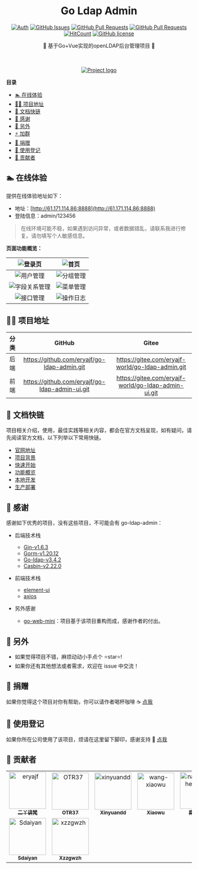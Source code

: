 <div align="center">
<h1>Go Ldap Admin</h1>

[![Auth](https://img.shields.io/badge/Auth-eryajf-ff69b4)](https://github.com/eryajf)
[![GitHub Issues](https://img.shields.io/github/issues/eryajf/go-ldap-admin-ui.svg)](https://github.com/eryajf/go-ldap-admin-ui/issues)
[![GitHub Pull Requests](https://img.shields.io/github/issues-pr/eryajf/go-ldap-admin-ui)](https://github.com/eryajf/go-ldap-admin-ui/pulls)
[![GitHub Pull Requests](https://img.shields.io/github/stars/eryajf/go-ldap-admin-ui)](https://github.com/eryajf/go-ldap-admin-ui/stargazers)
[![HitCount](https://views.whatilearened.today/views/github/eryajf/go-ldap-admin-ui.svg)](https://github.com/eryajf/go-ldap-admin-ui)
[![GitHub license](https://img.shields.io/github/license/eryajf/go-ldap-admin-ui)](https://github.com/eryajf/go-ldap-admin-ui/blob/main/LICENSE)

<p> 🌉 基于Go+Vue实现的openLDAP后台管理项目 🌉</p>

<img src="https://cdn.jsdelivr.net/gh/eryajf/tu@main/img/image_20240420_214408.gif" width="800"  height="3">
</div><br>

<p align="center">
  <a href="" rel="noopener">
 <img src="https://cdn.jsdelivr.net/gh/eryajf/tu/img/image_20220614_131521.jpg" alt="Project logo"></a>
</p>

<!-- START doctoc generated TOC please keep comment here to allow auto update -->
<!-- DON'T EDIT THIS SECTION, INSTEAD RE-RUN doctoc TO UPDATE -->

**目录**

- [🏊 在线体验](#-%E5%9C%A8%E7%BA%BF%E4%BD%93%E9%AA%8C)
- [👨‍💻 项目地址](#-%E9%A1%B9%E7%9B%AE%E5%9C%B0%E5%9D%80)
- [🔗 文档快链](#-%E6%96%87%E6%A1%A3%E5%BF%AB%E9%93%BE)
- [🥰 感谢](#-%E6%84%9F%E8%B0%A2)
- [🤗 另外](#-%E5%8F%A6%E5%A4%96)
- [⚡ 加群](#-%E5%8A%A0%E7%BE%A4)
- [🤑 捐赠](#-%E6%8D%90%E8%B5%A0)
- [📝 使用登记](#-%E4%BD%BF%E7%94%A8%E7%99%BB%E8%AE%B0)
- [🤝 贡献者](#-%E8%B4%A1%E7%8C%AE%E8%80%85)

<!-- END doctoc generated TOC please keep comment here to allow auto update -->


## 🏊 在线体验

提供在线体验地址如下：

- 地址：[http://61.171.114.86:8888](http://61.171.114.86:8888)
- 登陆信息：admin/123456

> 在线环境可能不稳，如果遇到访问异常，或者数据错乱，请联系我进行修复。请勿填写个人敏感信息。


**页面功能概览：**

|    ![登录页](https://cdn.jsdelivr.net/gh/eryajf/tu/img/image_20220724_165411.png)    | ![首页](https://cdn.jsdelivr.net/gh/eryajf/tu/img/image_20220724_165545.png)     |
| :----------------------------------------------------------------------------------: | -------------------------------------------------------------------------------- |
|   ![用户管理](https://cdn.jsdelivr.net/gh/eryajf/tu/img/image_20220724_165623.png)   | ![分组管理](https://cdn.jsdelivr.net/gh/eryajf/tu/img/image_20220724_165701.png) |
| ![字段关系管理](https://cdn.jsdelivr.net/gh/eryajf/tu/img/image_20220724_165853.png) | ![菜单管理](https://cdn.jsdelivr.net/gh/eryajf/tu/img/image_20220724_165954.png) |
|   ![接口管理](https://cdn.jsdelivr.net/gh/eryajf/tu/img/image_20220724_170015.png)   | ![操作日志](https://cdn.jsdelivr.net/gh/eryajf/tu/img/image_20220724_170035.png) |

## 👨‍💻 项目地址

| 分类 |                     GitHub                     |                        Gitee                        |
| :--: | :--------------------------------------------: | :-------------------------------------------------: |
| 后端 |  https://github.com/eryajf/go-ldap-admin.git   |  https://gitee.com/eryajf-world/go-ldap-admin.git   |
| 前端 | https://github.com/eryajf/go-ldap-admin-ui.git | https://gitee.com/eryajf-world/go-ldap-admin-ui.git |

## 🔗 文档快链

项目相关介绍，使用，最佳实践等相关内容，都会在官方文档呈现，如有疑问，请先阅读官方文档，以下列举以下常用快链。

- [官网地址](http://ldapdoc.eryajf.net)
- [项目背景](http://ldapdoc.eryajf.net/pages/101948/)
- [快速开始](http://ldapdoc.eryajf.net/pages/706e78/)
- [功能概览](http://ldapdoc.eryajf.net/pages/7a40de/)
- [本地开发](http://ldapdoc.eryajf.net/pages/cb7497/)
- [生产部署](http://ldapdoc.eryajf.net/pages/5769c4/)

## 🥰 感谢

感谢如下优秀的项目，没有这些项目，不可能会有 go-ldap-admin：

- 后端技术栈
  - [Gin-v1.6.3](https://github.com/gin-gonic/gin)
  - [Gorm-v1.20.12](https://github.com/go-gorm/gorm)
  - [Go-ldap-v3.4.2](https://github.com/go-ldap/ldap)
  - [Casbin-v2.22.0](https://github.com/casbin/casbin)
- 前端技术栈

  - [element-ui](https://github.com/ElemeFE/element)
  - [axios](https://github.com/axios/axios)

- 另外感谢
  - [go-web-mini](https://github.com/gnimli/go-web-mini)：项目基于该项目重构而成，感谢作者的付出。

## 🤗 另外

- 如果觉得项目不错，麻烦动动小手点个 ⭐️star⭐️!
- 如果你还有其他想法或者需求，欢迎在 issue 中交流！

## 🤑 捐赠

如果你觉得这个项目对你有帮助，你可以请作者喝杯咖啡 ☕️ [点我](http://ldapdoc.eryajf.net/pages/2b6725/)

## 📝 使用登记

如果你所在公司使用了该项目，烦请在这里留下脚印，感谢支持 🥳 [点我](https://github.com/eryajf/go-ldap-admin/issues/18)

## 🤝 贡献者

<!-- readme: collaborators,contributors -start -->
<table>
<tr>
    <td align="center">
        <a href="https://github.com/eryajf">
            <img src="https://avatars.githubusercontent.com/u/33259379?v=4" width="100;" alt="eryajf"/>
            <br />
            <sub><b>二丫讲梵</b></sub>
        </a>
    </td>
    <td align="center">
        <a href="https://github.com/OTR37">
            <img src="https://avatars.githubusercontent.com/u/51768167?v=4" width="100;" alt="OTR37"/>
            <br />
            <sub><b>OTR37</b></sub>
        </a>
    </td>
    <td align="center">
        <a href="https://github.com/xinyuandd">
            <img src="https://avatars.githubusercontent.com/u/3397848?v=4" width="100;" alt="xinyuandd"/>
            <br />
            <sub><b>Xinyuandd</b></sub>
        </a>
    </td>
    <td align="center">
        <a href="https://github.com/wang-xiaowu">
            <img src="https://avatars.githubusercontent.com/u/44340137?v=4" width="100;" alt="wang-xiaowu"/>
            <br />
            <sub><b>Xiaowu</b></sub>
        </a>
    </td>
    <td align="center">
        <a href="https://github.com/nangongchengfeng">
            <img src="https://avatars.githubusercontent.com/u/46562911?v=4" width="100;" alt="nangongchengfeng"/>
            <br />
            <sub><b>南宫乘风</b></sub>
        </a>
    </td>
    <td align="center">
        <a href="https://github.com/nnsay">
            <img src="https://avatars.githubusercontent.com/u/14331919?v=4" width="100;" alt="nnsay"/>
            <br />
            <sub><b>Jimmy Wang</b></sub>
        </a>
    </td></tr>
<tr>
    <td align="center">
        <a href="https://github.com/Sdaiyan">
            <img src="https://avatars.githubusercontent.com/u/53208364?v=4" width="100;" alt="Sdaiyan"/>
            <br />
            <sub><b>Sdaiyan</b></sub>
        </a>
    </td>
    <td align="center">
        <a href="https://github.com/xzzgwzh">
            <img src="https://avatars.githubusercontent.com/u/133201531?v=4" width="100;" alt="xzzgwzh"/>
            <br />
            <sub><b>Xzzgwzh</b></sub>
        </a>
    </td></tr>
</table>
<!-- readme: collaborators,contributors -end -->
